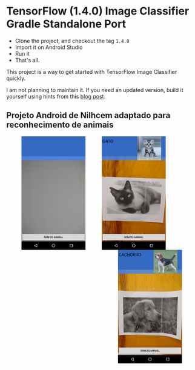 # TensorFlow (1.4.0) Image Classifier Gradle Standalone Port

- Clone the project, and checkout the tag `1.4.0`
- Import it on Android Studio
- Run it
- That's all.

This project is a way to get started with TensorFlow Image Classifier quickly.

I am not planning to maintain it. If you need an updated version, build it yourself using hints from this [blog post][blog-post].

[blog-post]: http://nilhcem.com/android/custom-tensorflow-classifier

## Projeto Android de Nilhcem adaptado para reconhecimento de animais

<div align="center">
    <figure>
        <img src="https://github.com/MarlonWSantos/tensorflow-classifier-android/blob/master/prints/tela-inicial.png" alt="Tela inicial" align="left" height="300">
        <img src="https://github.com/MarlonWSantos/tensorflow-classifier-android/blob/master/prints/reconhecimento-gato.png" alt="Tela gato" align="center"  height="300">
        <img src="https://github.com/MarlonWSantos/tensorflow-classifier-android/blob/master/prints/reconhecimento-cachorro.png" alt="Tela cão" align="right" height="300">
    </figure>
</div>

